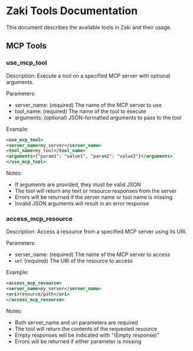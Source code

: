 # Zaki Tools Documentation

This document describes the available tools in Zaki and their usage.

## MCP Tools

### use_mcp_tool

Description: Execute a tool on a specified MCP server with optional arguments.

Parameters:
- server_name: (required) The name of the MCP server to use
- tool_name: (required) The name of the tool to execute
- arguments: (optional) JSON-formatted arguments to pass to the tool

Example:
```xml
<use_mcp_tool>
<server_name>my_server</server_name>
<tool_name>my_tool</tool_name>
<arguments>{"param1": "value1", "param2": "value2"}</arguments>
</use_mcp_tool>
```

Notes:
- If arguments are provided, they must be valid JSON
- The tool will return any text or resource responses from the server
- Errors will be returned if the server name or tool name is missing
- Invalid JSON arguments will result in an error response

### access_mcp_resource

Description: Access a resource from a specified MCP server using its URI.

Parameters:
- server_name: (required) The name of the MCP server to access
- uri: (required) The URI of the resource to access

Example:
```xml
<access_mcp_resource>
<server_name>my_server</server_name>
<uri>resource/path</uri>
</access_mcp_resource>
```

Notes:
- Both server_name and uri parameters are required
- The tool will return the contents of the requested resource
- Empty responses will be indicated with "(Empty response)"
- Errors will be returned if either parameter is missing
